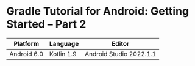 # Gradle Tutorial for Android: Getting Started – Part 2

| Platform | Language | Editor |
| --- | --- | --- |
| Android 6.0 | Kotlin 1.9 | Android Studio 2022.1.1 |